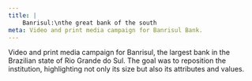 ```yaml
---
title: |
    Banrisul:\nthe great bank of the south
meta: Video and print media campaign for Banrisul Bank.
---
```

Video and print media campaign for Banrisul, the largest bank in the Brazilian state of Rio Grande do Sul. The goal was to reposition the institution, highlighting not only its size but also its attributes and values.